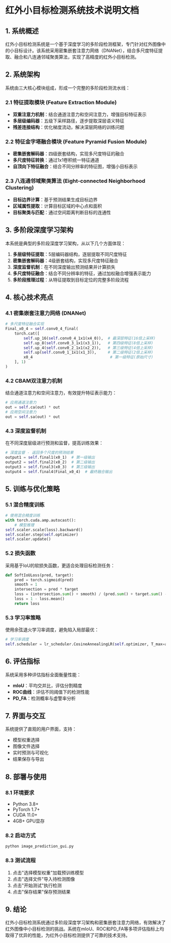 # 红外小目标检测系统技术说明文档

## 1. 系统概述

红外小目标检测系统是一个基于深度学习的多阶段检测框架，专门针对红外图像中的小目标设计。该系统采用密集嵌套注意力网络（DNANet），结合多尺度特征提取、融合和八连通邻域聚类算法，实现了高精度的红外小目标检测。

## 2. 系统架构

系统由三大核心模块组成，形成一个完整的多阶段检测流水线：

### 2.1 特征提取模块 (Feature Extraction Module)

- **双重注意力机制**：结合通道注意力和空间注意力，增强目标特征表示
- **多层级编码器**：五级下采样路径，逐步提取深层语义特征
- **残差连接结构**：优化梯度流动，解决深层网络的训练问题

### 2.2 特征金字塔融合模块 (Feature Pyramid Fusion Module)

- **密集嵌套解码器**：四级嵌套结构，实现多尺度特征的融合
- **多尺度特征转换**：通过1x1卷积统一特征通道
- **自顶向下特征融合**：结合不同分辨率的特征图，增强小目标表示

### 2.3 八连通邻域聚类算法 (Eight-connected Neighborhood Clustering)

- **目标边界计算**：基于预测结果生成目标边界
- **区域属性提取**：计算目标区域的中心点和面积
- **目标聚类与匹配**：通过空间距离判断目标的连通性

## 3. 多阶段深度学习架构

本系统是典型的多阶段深度学习架构，从以下几个方面体现：

1. **多层级特征提取**：5层编码器结构，逐层提取不同尺度特征
2. **密集嵌套解码器**：4级嵌套结构，实现多尺度特征融合
3. **深度监督机制**：在不同深度输出预测结果并计算损失
4. **多尺度特征融合**：结合不同分辨率的特征，通过加权融合增强表示能力
5. **多阶段推理过程**：从特征提取到目标定位的完整多阶段流程

## 4. 核心技术亮点

### 4.1 密集嵌套注意力网络 (DNANet)

```python
# 多尺度特征融合实现
Final_x0_4 = self.conv0_4_final(
    torch.cat([
        self.up_16(self.conv0_4_1x1(x4_0)),  # 最深层特征(16倍上采样)
        self.up_8(self.conv0_3_1x1(x3_1)),   # 第四级特征(8倍上采样)
        self.up_4(self.conv0_2_1x1(x2_2)),   # 第三级特征(4倍上采样)
        self.up(self.conv0_1_1x1(x1_3)),     # 第二级特征(2倍上采样)
        x0_4                                  # 第一级特征(原始尺寸)
    ], 1)
)
```

### 4.2 CBAM双注意力机制

结合通道注意力和空间注意力，有效提升特征表示能力：

```python
# 应用通道注意力
out = self.ca(out) * out
# 应用空间注意力
out = self.sa(out) * out
```

### 4.3 深度监督机制

在不同深度层级进行预测和监督，提高训练效果：

```python
# 深度监督 - 返回多个尺度的预测结果
output1 = self.final1(x0_1)  # 第一级输出
output2 = self.final2(x0_2)  # 第二级输出 
output3 = self.final3(x0_3)  # 第三级输出
output4 = self.final4(Final_x0_4)  # 最终融合输出
```

## 5. 训练与优化策略

### 5.1 混合精度训练

```python
# 使用混合精度训练
with torch.cuda.amp.autocast():
    # 模型推理
self.scaler.scale(loss).backward()
self.scaler.step(self.optimizer)
self.scaler.update()
```

### 5.2 损失函数

采用基于IoU的软损失函数，更适合处理目标检测任务：

```python
def SoftIoULoss(pred, target):
    pred = torch.sigmoid(pred)
    smooth = 1
    intersection = pred * target
    loss = (intersection.sum() + smooth) / (pred.sum() + target.sum() - intersection.sum() + smooth)
    loss = 1 - loss.mean()
    return loss
```

### 5.3 学习率策略

使用余弦退火学习率调度，避免陷入局部最优：

```python
# 学习率调度
self.scheduler = lr_scheduler.CosineAnnealingLR(self.optimizer, T_max=args.epochs, eta_min=args.min_lr)
```

## 6. 评估指标

系统采用多种评估指标全面衡量性能：

- **mIoU**：平均交并比，评估分割精度
- **ROC曲线**：评估不同阈值下的检测性能
- **PD_FA**：检测概率与虚警率分析

## 7. 界面与交互

系统提供了直观的用户界面，支持：

- 模型权重选择
- 图像文件选择
- 实时预测与可视化
- 结果保存与导出

## 8. 部署与使用

### 8.1 环境要求

- Python 3.8+
- PyTorch 1.7+
- CUDA 11.0+
- 4GB+ GPU显存

### 8.2 启动方式

```bash
python image_prediction_gui.py
```

### 8.3 测试流程

1. 点击"选择模型权重"加载预训练模型
2. 点击"选择文件"导入待检测图像
3. 点击"开始测试"执行检测
4. 点击"保存结果"保存预测结果

## 9. 结论

红外小目标检测系统通过多阶段深度学习架构和密集嵌套注意力网络，有效解决了红外图像中小目标检测的挑战。系统在mIoU、ROC和PD_FA等多项评估指标上均取得了优异的性能，为红外小目标检测提供了可靠的技术支持。